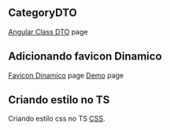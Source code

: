 ## CategoryDTO
[Angular Class DTO](https://stackblitz.com/edit/angular-icon-change-kxzspf?file=src%2Fapp%2Fapp.component.ts) page


## Adicionando favicon Dinamico
[Favicon Dinamico](https://www.bennadel.com/blog/3408-creating-a-dynamic-favicon-service-in-angular-5-2-4.htm) page
[Demo](https://bennadel.github.io/JavaScript-Demos/demos/dynamic-favicon-angular5/) page


## Criando estilo no TS
Criando estilo css no TS [CSS](https://stackblitz.com/edit/react-ts-4slzff?file=theme.ts).

